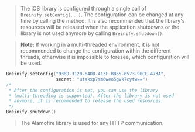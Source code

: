 <blockquote class="lang-specific swift">
<p>The iOS library is configured through a single call of <code class="prettyprint">Breinify.setConfig(...)</code>. 
The configuration can be changed at any time by calling the method. It is also recommended that the library's resources
will be released when the application shutdowns or the library is not used anymore by calling 
<code class="prettyprint">Breinify.shutdown()</code>.</p>
</blockquote>
 
<blockquote class="lang-specific swift">
<p><b>Note:</b> If working in a multi-threaded environment, it is not recommended to change the configuration within 
the different threads, otherwise it is impossible to foresee, which configuration will be used.</p>
</blockquote>

>
```swift
Breinify.setConfig("938D-3120-64DD-413F-BB55-6573-90CE-473A", 
                   secret: "utakxp7sm6weo5gvk7cytw==")
/*
 * After the configuration is set, you can use the library 
 * (multi-threading is supported). After the library is not used
 * anymore, it is recommended to release the used resources.
 */
Breinify.shutdown()
```

<blockquote class="lang-specific swift">
<p>The Alamofire library is used for any HTTP communication. </p>
</blockquote>
